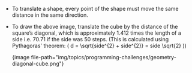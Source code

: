 -   To translate a shape, every point of the shape must move the same distance in the same direction.
-   To draw the above image, translate the cube by the distance of the square’s diagonal, which is approximately 1.412 times the length of a side i.e. 70.71 if the side was 50 steps.
    (This is calculated using Pythagoras' theorem: \( d = \sqrt{side^{2} + side^{2}} = side \sqrt{2} \))

    {image file-path="img/topics/programming-challenges/geometry-diagonal-cube.png"}
